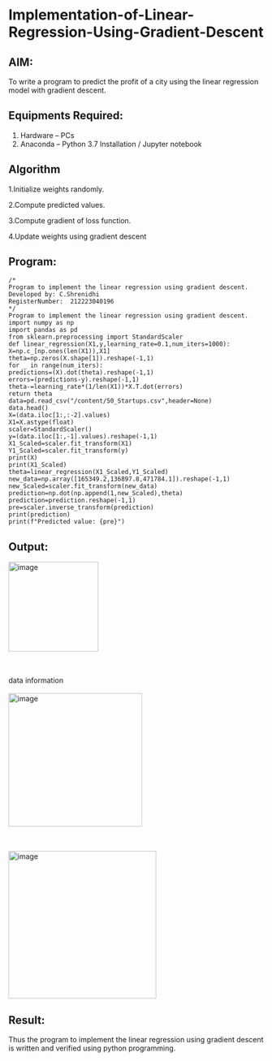 # Implementation-of-Linear-Regression-Using-Gradient-Descent

## AIM:
To write a program to predict the profit of a city using the linear regression model with gradient descent.

## Equipments Required:
1. Hardware – PCs
2. Anaconda – Python 3.7 Installation / Jupyter notebook

## Algorithm
1.Initialize weights randomly.

2.Compute predicted values.

3.Compute gradient of loss function.

4.Update weights using gradient descent

## Program:
```
/*
Program to implement the linear regression using gradient descent.
Developed by: C.Shrenidhi
RegisterNumber:  212223040196
*/
Program to implement the linear regression using gradient descent.
import numpy as np
import pandas as pd
from sklearn.preprocessing import StandardScaler
def linear_regression(X1,y,learning_rate=0.1,num_iters=1000):
X=np.c_[np.ones(len(X1)),X1]
theta=np.zeros(X.shape[1]).reshape(-1,1)
for _ in range(num_iters):
predictions=(X).dot(theta).reshape(-1,1)
errors=(predictions-y).reshape(-1,1)
theta-=learning_rate*(1/len(X1))*X.T.dot(errors)
return theta
data=pd.read_csv("/content/50_Startups.csv",header=None)
data.head()
X=(data.iloc[1:,:-2].values)
X1=X.astype(float)
scaler=StandardScaler()
y=(data.iloc[1:,-1].values).reshape(-1,1)
X1_Scaled=scaler.fit_transform(X1)
Y1_Scaled=scaler.fit_transform(y)
print(X)
print(X1_Scaled)
theta=linear_regression(X1_Scaled,Y1_Scaled)
new_data=np.array([165349.2,136897.8,471784.1]).reshape(-1,1)
new_Scaled=scaler.fit_transform(new_data)
prediction=np.dot(np.append(1,new_Scaled),theta)
prediction=prediction.reshape(-1,1)
pre=scaler.inverse_transform(prediction)
print(prediction)
print(f"Predicted value: {pre}")
```

## Output:


<img width="177" alt="image" src="https://github.com/shrenidhi28/Implementation-of-Linear-Regression-Using-Gradient-Descent/assets/155261096/42ed5540-057b-422d-b652-b426d3cd4d72"> <br><br><br>








data information
<br>
<br>
<img width="263" alt="image" src="https://github.com/shrenidhi28/Implementation-of-Linear-Regression-Using-Gradient-Descent/assets/155261096/f87c11a4-a68a-46da-8cb4-085e35100079"> <br><br><br>

<img width="291" alt="image" src="https://github.com/shrenidhi28/Implementation-of-Linear-Regression-Using-Gradient-Descent/assets/155261096/cf37c9f2-e3ea-4c79-b8dc-7cde204ce91b">




## Result:
Thus the program to implement the linear regression using gradient descent is written and verified using python programming.
